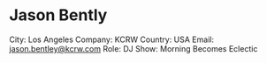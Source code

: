 # Jason Bently

City: Los Angeles
Company: KCRW
Country: USA
Email: jason.bentley@kcrw.com
Role: DJ
Show: Morning Becomes Eclectic